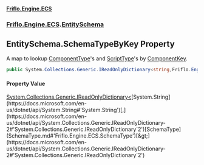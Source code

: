 #### [Friflo.Engine.ECS](index.md#'index')
### [Friflo.Engine.ECS](Friflo.Engine.ECS.md#'Friflo.Engine.ECS').[EntitySchema](EntitySchema.md#'Friflo.Engine.ECS.EntitySchema')

## EntitySchema.SchemaTypeByKey Property

A map to lookup [ComponentType](ComponentType.md#'Friflo.Engine.ECS.ComponentType')'s and [ScriptType](ScriptType.md#'Friflo.Engine.ECS.ScriptType')'s by [ComponentKey](SchemaType.ComponentKey.md#'Friflo.Engine.ECS.SchemaType.ComponentKey').

```csharp
public System.Collections.Generic.IReadOnlyDictionary<string,Friflo.Engine.ECS.SchemaType> SchemaTypeByKey { get; }
```

#### Property Value
[System.Collections.Generic.IReadOnlyDictionary&lt;](https://docs.microsoft.com/en-us/dotnet/api/System.Collections.Generic.IReadOnlyDictionary-2#'System.Collections.Generic.IReadOnlyDictionary`2')[System.String](https://docs.microsoft.com/en-us/dotnet/api/System.String#'System.String')[,](https://docs.microsoft.com/en-us/dotnet/api/System.Collections.Generic.IReadOnlyDictionary-2#'System.Collections.Generic.IReadOnlyDictionary`2')[SchemaType](SchemaType.md#'Friflo.Engine.ECS.SchemaType')[&gt;](https://docs.microsoft.com/en-us/dotnet/api/System.Collections.Generic.IReadOnlyDictionary-2#'System.Collections.Generic.IReadOnlyDictionary`2')